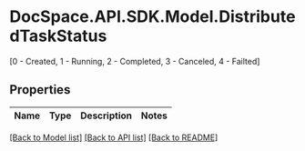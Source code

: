 # DocSpace.API.SDK.Model.DistributedTaskStatus
[0 - Created, 1 - Running, 2 - Completed, 3 - Canceled, 4 - Failted]

## Properties

Name | Type | Description | Notes
------------ | ------------- | ------------- | -------------

[[Back to Model list]](../README.md#documentation-for-models) [[Back to API list]](../README.md#documentation-for-api-endpoints) [[Back to README]](../README.md)

